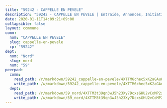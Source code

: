 ```yaml
---
title: "59242 - CAPPELLE EN PEVELE"
description: "59242 - CAPPELLE EN PEVELE | Entraide, Annonces, Initiatives"
date: 2020-01-11T14:09:21+09:00
collapsible: false
layout: commune
comm:
  nom: "CAPPELLE EN PEVELE"
  slug: cappelle-en-pevele
  cp: "59242"
dept:
  nom: "Nord"
  slug: nord
  num: "59"
peerpad:
  comm:
    read_path: /r/markdown/59242_cappelle-en-pevele/4XTTM6chec5xK2aGAu8vMWXzYeFCh2c18SMfkLvZaZLFEcEUk
    write_path: /w/markdown/59242_cappelle-en-pevele/4XTTM6chec5xK2aGAu8vMWXzYeFCh2c18SMfkLvZaZLFEcEUk-K3TgTpnHEA3TqMdrfywdvFVywHKsfTMT2kcqkUtBxo8mPVcxZcma8oxiFdzH1F9PhkT4J5NshDbf9pbz7MenRB2fxiF2f9LUU2KSfNZHToNBgoTFdUQG9AVMH5W9BxpWtVu9xoFi
  dept:
    read_path: /r/markdown/59_nord/4XTTM3t39qn3wJ5h23Xy7DcxsGHU2vCoMP2z3iS4TUn3TrtdJ
    write_path: /w/markdown/59_nord/4XTTM3t39qn3wJ5h23Xy7DcxsGHU2vCoMP2z3iS4TUn3TrtdJ-K3TgTuZGkuZqXfr6fpmH7pGsMT6ndvZQMyRDze5QBt7XScLWHoBi246kLoDKpTH2Yo4f3AFSSJqGc2ozvNww7qPLqsDjpvahxCbQ6F5znbfjp6kVgaDcTYc9LyhwSfYuCevnvZUQ
---
```


